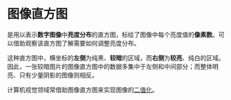 # 图像直方图

是用以表示**数字图像**中**亮度分布**的直方图，标绘了图像中每个亮度值的**像素数**。可以借助观察该直方图了解需要如何调整亮度分布。

这种直方图中，横坐标的**左侧**为纯黑、**较暗**的区域，而**右侧**为**较亮**、纯白的区域。因此，一张较暗图片的图像直方图中的数据多集中于左侧和中间部分；而整体明亮、只有少量阴影的图像则相反。

计算机视觉领域常借助图像直方图来实现图像的[二值化](../../二值化/README.md)。
